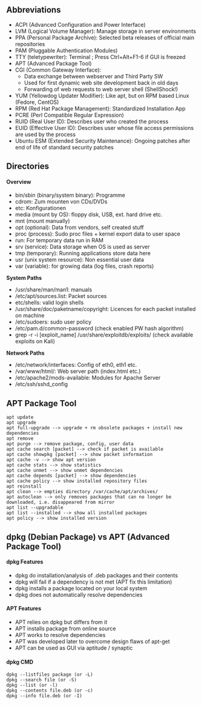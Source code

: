 ## Abbreviations

- ACPI (Advanced Configuration and Power Interface)
- LVM (Logical Volume Manager): Manage storage in server environments 
- PPA (Personal Package Archive): Selected beta releases of official main repositories
- PAM (Pluggable Authentication Modules)
- TTY (teletypewriter): Terminal ; Press Ctrl+Alt+F1-6 if GUI is freezed
- APT (Advanced Package Tool)
- CGI (Common Gateway Interface): 
   - Data exchange between webserver and Third Party SW
   - Used for first dynamic web site development back in old days
   - Forwarding of web requests to web server shell (ShellShock!)
- YUM (Yellowdog Updater Modifier): Like apt, but on RPM based Linux (Fedore, CentOS)
- RPM (Red Hat Package Management): Standardized Installation App
- PCRE (Perl Compatible Regular Expression)
- RUID (Real User ID): Describes user who created the process
- EUID (Effective User ID): Describes user whose file access permissions are used by the process
- Ubuntu ESM (Extended Security Maintenance): Ongoing patches after end of life of standard security patches

## Directories

#### Overview
- bin/sbin (binary/system binary): Programme
- cdrom: Zum mounten von CDs/DVDs
- etc: Konfigurationen
- media (mount by OS): floppy disk, USB, ext. hard drive etc.
- mnt (mount manually)
- opt (optional): Data from vendors, self created stuff
- proc (process): Sudo proc files + kernel export data to user space
- run: For temporary data run in RAM
- srv (service): Data storage when OS is used as server
- tmp (temporary): Running applications store data here 
- usr (unix system resource): Non essential user data
- var (variable): for growing data (log files, crash reports)

**System Paths**
- /usr/share/man/man1: manuals
- /etc/apt/sources.list: Packet sources 
- etc/shells: valid login shells
- /usr/share/doc/paketname/copyright: Licences for each packet installed on machine 
- /etc/sudoers: sudo user policy
- /etc/pam.d/common-password (check enabled PW hash algorithm)
- grep -r -i [exploit_name] /usr/share/exploitdb/exploits/ (check available exploits on Kali)

**Network Paths**
- /etc/network/interfaces: Config of eth0, eth1 etc.
- /var/www/html/: Web server path (index.html etc.)
- /etc/apache2/mods-available: Modules for Apache Server
- /etc/ssh/sshd_config 

## APT Package Tool

```
apt update
apt upgrade
apt full-upgrade --> upgrade + rm obsolete packages + install new dependencies
apt remove
apt purge --> remove package, config, user data
apt cache search [packet] --> check if packet is available
apt cache showpkg [packet] --> show packet information
apt cache -v --> show apt version
apt cache stats --> show statistics
apt cache unmet --> show unmet dependencies
apt cache depends [packet] --> show dependencies
apt cache policy --> show installed repository files
apt reinstall
apt clean --> empties directory /var/cache/apt/archives/
apt autoclean --> only removes packages that can no longer be downloaded, i.e. disappeared from mirror
apt list --upgradable
apt list --installed --> show all installed packages
apt policy --> show installed version
```

## dpkg (Debian Package) vs APT (Advanced Package Tool)

#### dpkg Features
- dpkg do installation/analysis of .deb packages and their contents
- dpkg will fail if a dependency is not met (APT fix this limitation)
- dpkg installs a package located on your local system
- dpkg does not automatically resolve dependencies

#### APT Features
- APT relies on dpkg but differs from it
- APT installs package from online source
- APT works to resolve dependencies
- APT was developed later to overcome design flaws of apt-get
- APT can be used as GUI via aptitude / synaptic

#### dpkg CMD
```
dpkg --listfiles package (or -L)
dpkg --search file (or -S)
dpkg --list (or -l)
dpkg --contents file.deb (or -c)
dpkg --info file.deb (or -I)
```
